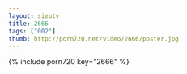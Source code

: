 ```yaml
--- 
layout: sieutv
title: 2666
tags: ["002"]
thumb: http://porn720.net/video/2666/poster.jpg
---
```

{% include porn720 key="2666" %} 
